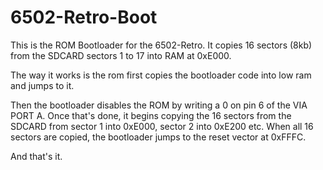 # 6502-Retro-Boot

This is the ROM Bootloader for the 6502-Retro.  It copies 16 sectors (8kb) from
the SDCARD sectors 1 to 17 into RAM at 0xE000.

The way it works is the rom first copies the bootloader code into low ram and
jumps to it.

Then the bootloader disables the ROM by writing a 0 on pin 6 of the VIA PORT A.
Once that's done, it begins copying the 16 sectors from the SDCARD from sector
1 into 0xE000, sector 2 into 0xE200 etc.  When all 16 sectors are copied, the
bootloader jumps to the reset vector at 0xFFFC.

And that's it.
